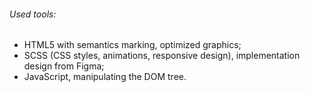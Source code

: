 ###### Used tools:
- HTML5 with semantics marking, optimized graphics;
- SCSS (CSS styles, animations, responsive design), implementation design from Figma;
- JavaScript, manipulating the DOM tree.